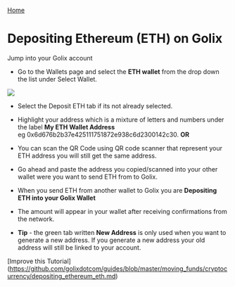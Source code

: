 [Home](/)

# Depositing Ethereum (ETH) on Golix

Jump into your Golix  account
- Go to the Wallets page and select the **ETH wallet** from the drop down the list under Select Wallet.

![
](https://lh3.googleusercontent.com/yfO4EjIePICb3f86aJnV6DWJH3NMegZFeO7NO0Frn5FcXvEj_gnXxA1pta3uk7g110PecJ88jVNS "eth")


- Select the Deposit ETH  tab if its not already  selected.
- Highlight your address which is a mixture of letters and numbers under the label **My ETH Wallet Address**  
 eg 0x6d676b2b37e425111751872e938c6d2300142c30.  **OR** 
- You can scan the QR  Code using  QR code scanner  that represent your ETH address you will still get the same address.
-  Go ahead and paste the address you copied/scanned into your other wallet  were you want  to send ETH from to Golix.
- When you send ETH  from another wallet to Golix you are **Depositing ETH  into your Golix Wallet**
-  The amount will appear in your wallet after receiving  confirmations from the network.

- **Tip** - the green tab written  **New Address** is only used when you want to generate a new address. If you generate a new address your old address will still be linked to your account.

[Improve this Tutorial]
(https://github.com/golixdotcom/guides/blob/master/moving_funds/cryptocurrency/depositing_ethereum_eth.md)

